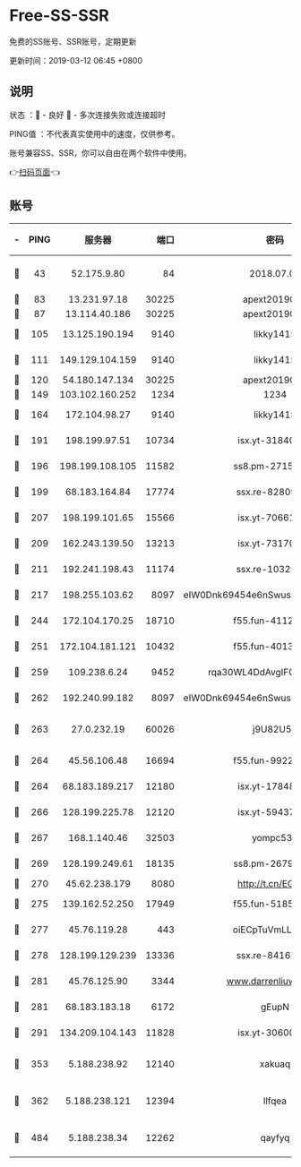 # Free-SS-SSR

免费的SS账号、SSR账号，定期更新

更新时间：2019-03-12 06:45 +0800

## 说明

状态     ：🙂 - 良好 🙁 - 多次连接失败或连接超时

PING值   ：不代表真实使用中的速度，仅供参考。

账号兼容SS、SSR，你可以自由在两个软件中使用。

👉[扫码页面](https://liesauer.github.io/Free-SS-SSR/)👈

## 账号

|-|PING|服务器|端口|密码|加密方式|区域|
|:----:|:----:|:-----:|-----:|:----:|:----:|:----:|
|🙂|43|52.175.9.80|84|2018.07.07|chacha20-ietf-poly1305|HK|
|🙂|83|13.231.97.18|30225|apext2019006|chacha20|JP|
|🙂|87|13.114.40.186|30225|apext2019006|chacha20|JP|
|🙂|105|13.125.190.194|9140|likky1415|aes-256-cfb|KR|
|🙂|111|149.129.104.159|9140|likky1415|aes-256-cfb|HK|
|🙂|120|54.180.147.134|30225|apext2019006|chacha20|KR|
|🙂|149|103.102.160.252|1234|1234|rc4-md5|JP|
|🙂|164|172.104.98.27|9140|likky1415|aes-256-cfb|JP|
|🙂|191|198.199.97.51|10734|isx.yt-31840098|aes-256-cfb|US|
|🙂|196|198.199.108.105|11582|ss8.pm-27159085|aes-256-cfb|US|
|🙂|199|68.183.164.84|17774|ssx.re-82809807|aes-256-cfb|US|
|🙂|207|198.199.101.65|15566|isx.yt-70661200|aes-256-cfb|US|
|🙂|209|162.243.139.50|13213|isx.yt-73170206|aes-256-cfb|US|
|🙂|211|192.241.198.43|11174|ssx.re-10325861|aes-256-cfb|US|
|🙂|217|198.255.103.62|8097|eIW0Dnk69454e6nSwuspv9DmS201tQ0D|aes-256-cfb|US|
|🙂|244|172.104.170.25|18710|f55.fun-41127984|aes-256-cfb|SG|
|🙂|251|172.104.181.121|10432|f55.fun-40137909|aes-256-cfb|SG|
|🙂|259|109.238.6.24|9452|rqa30WL4DdAvgIFG6Fs3znzTa|aes-256-cfb|FR|
|🙂|262|192.240.99.182|8097|eIW0Dnk69454e6nSwuspv9DmS201tQ0D|aes-256-cfb|US|
|🙂|263|27.0.232.19|60026|j9U82U53|xchacha20-ietf-poly1305|HK|
|🙂|264|45.56.106.48|16694|f55.fun-99229922|aes-256-cfb|US|
|🙂|264|68.183.189.217|12180|isx.yt-17848049|aes-256-cfb|SG|
|🙂|266|128.199.225.78|12120|isx.yt-59437690|aes-256-cfb|SG|
|🙂|267|168.1.140.46|32503|yompc535|aes-256-cfb|AU|
|🙂|269|128.199.249.61|18135|ss8.pm-26798832|aes-256-cfb|SG|
|🙂|270|45.62.238.179|8080|http://t.cn/EGJIyrl|rc4-md5|CA|
|🙂|275|139.162.52.250|17949|f55.fun-51854536|aes-256-cfb|SG|
|🙂|277|45.76.119.28|443|oiECpTuVmLLxk4Ts|aes-256-cfb|AU|
|🙂|278|128.199.129.239|13336|ssx.re-84167135|aes-256-cfb|SG|
|🙂|281|45.76.125.90|3344|www.darrenliuwei.com|aes-256-cfb|AU|
|🙂|281|68.183.183.18|6172|gEupN|aes-256-cfb|SG|
|🙂|291|134.209.104.143|11828|isx.yt-30600384|aes-256-cfb|SG|
|🙂|353|5.188.238.92|12140|xakuaq|chacha20-ietf-poly1305|BR|
|🙂|362|5.188.238.121|12394|llfqea|chacha20-ietf-poly1305|BR|
|🙂|484|5.188.238.34|12262|qayfyq|chacha20-ietf-poly1305|BR|
